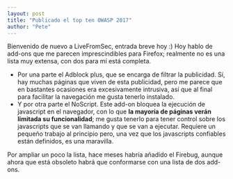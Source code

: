 ```yaml
---
layout: post
title: "Publicado el top ten OWASP 2017"
author: "Pete"
---
```


Bienvenido de nuevo a LiveFromSec, entrada breve hoy :) Hoy hablo de add-ons que me parecen imprescindibles para Firefox; realmente no es una lista muy extensa, con dos para mí está completa.

* Por una parte el Adblock plus, que se encarga de filtrar la publicidad. Sí, hay muchas páginas que viven de esta publicidad, pero me parece que en bastantes ocasiones era excesivamente intrusiva, así que al final para facilitar la navegación me gusta tenerlo instalado.
* Y por otra parte el NoScript. Este add-on bloquea la ejecución de javascript en el navegador, con lo que **la mayoría de páginas verán limitada su funcionalidad**; me gusta tenerlo para tener control sobre los javascripts que se van llamando y que se van a ejecutar. Requiere un pequeño trabajo al principio pero, una vez que los javascripts confiables están definidos, es una maravilla.

Por ampliar un poco la lista, hace meses habría añadido el Firebug, aunque ahora que está obsoleto habrá que conformarse con una lista de dos add-ons.
